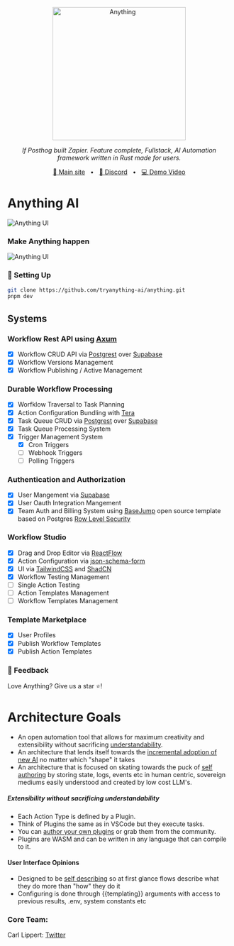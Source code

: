 <p align="center">
  <img src="https://github.com/tryanything-ai/anything/blob/main/apps/web/public/magic_3po.webp" height="300" alt="Anything" />
</p>
<p align="center">
  <em>If Posthog built Zapier. Feature complete, Fullstack, AI Automation framework written in Rust made for users.</em>
</p>

<p align="center">
<a href="https://www.tryanything.xyz/">🔗 Main site</a>
<span>&nbsp;&nbsp;•&nbsp;&nbsp;</span>
<a href="https://discord.gg/95pNMNGW7c">💬 Discord</a>
<span>&nbsp;&nbsp;•&nbsp;&nbsp;</span>
<a href="https://www.loom.com/share/c71dc4d5a07c4424b3f6d5bbe218549f?sid=6eb7eb8c-4acd-44e2-ae4e-d9563d1a376a">💻 Demo Video</a>

# Anything AI

![Anything UI](https://raw.githubusercontent.com/tryanything-ai/anything/main/assets/anything_dnd_sept_11.gif)

### Make Anything happen

![Anything UI](https://raw.githubusercontent.com/tryanything-ai/anything/main/assets/anything_sept_11.gif)

### 🔧 Setting Up

```bash
git clone https://github.com/tryanything-ai/anything.git
pnpm dev
```

## Systems

### Workflow Rest API using [Axum](https://github.com/tokio-rs/axum)

- [x] Workflow CRUD API via [Postgrest](https://github.com/supabase-community/postgrest-rs) over [Supabase](https://supabase.com/)
- [x] Workflow Versions Management
- [x] Workflow Publishing / Active Management

### Durable Workflow Processing

- [x] Worfklow Traversal to Task Planning
- [x] Action Configuration Bundling with [Tera](https://keats.github.io/tera/docs/)
- [x] Task Queue CRUD via [Postgrest](https://github.com/supabase-community/postgrest-rs) over [Supabase](https://supabase.com/)
- [x] Task Queue Processing System
- [x] Trigger Management System
  - [x] Cron Triggers
  - [ ] Webhook Triggers
  - [ ] Polling Triggers

### Authentication and Authorization

- [x] User Mangement via [Supabase](https://supabase.com/)
- [x] User Oauth Integration Mangement
- [x] Team Auth and Billing System using [BaseJump](https://usebasejump.com/) open source template based on Postgres [Row Level Security](https://www.postgresql.org/docs/current/ddl-rowsecurity.html)

### Workflow Studio

- [x] Drag and Drop Editor via [ReactFlow](https://reactflow.dev/)
- [x] Action Configuration via [json-schema-form](https://github.com/remoteoss/json-schema-form)
- [x] UI via [TailwindCSS](https://tailwindcss.com/) and [ShadCN](https://ui.shadcn.com/)
- [x] Workflow Testing Management
- [ ] Single Action Testing
- [ ] Action Templates Management
- [ ] Workflow Templates Management

### Template Marketplace

- [x] User Profiles
- [x] Publish Workflow Templates
- [x] Publish Action Templates

### 💌 Feedback

Love Anything? Give us a star ⭐️!

# Architecture Goals

- An open automation tool that allows for maximum creativity and extensibility without sacrificing <ins>understandability</ins>.
- An architecture that lends itself towards the <ins>incremental adoption of new AI</ins> no matter which "shape" it takes
- An architecture that is focused on skating towards the puck of <ins>self authoring</ins> by storing state, logs, events etc in human centric, sovereign mediums easily understood and created by low cost LLM's.

##### Extensibility without sacrificing understandability

- Each Action Type is defined by a Plugin.
- Think of Plugins the same as in VSCode but they execute tasks.
- You can <ins>author your own plugins</ins> or grab them from the community.
- Plugins are WASM and can be written in any language that can compile to it.

#### User Interface Opinions

- Designed to be <ins>self describing</ins> so at first glance flows describe what they do more than "how" they do it
- Configuring is done through {{templating}} arguments with access to previous results, .env, system constants etc

### Core Team:

Carl Lippert: [Twitter](https://twitter.com/carllippert)
